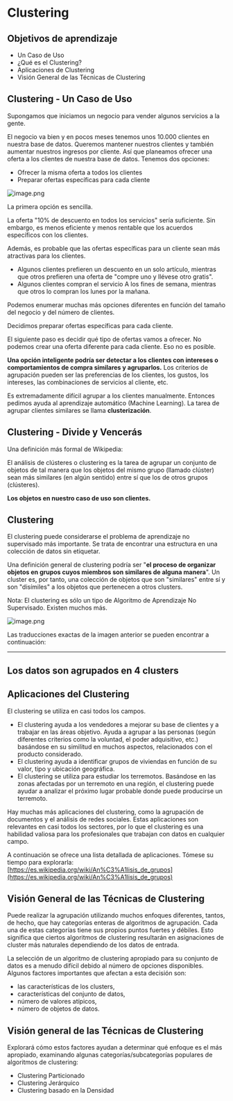 # Clustering

## Objetivos de aprendizaje

* Un Caso de Uso
* ¿Qué es el Clustering?
* Aplicaciones de Clustering
* Visión General de las Técnicas de Clustering

## Clustering - Un Caso de Uso

Supongamos que iniciamos un negocio para vender algunos servicios a la gente.

El negocio va bien y en pocos meses tenemos unos 10.000 clientes en nuestra base de datos. Queremos mantener nuestros clientes y también aumentar nuestros ingresos por cliente. Así que planeamos ofrecer una oferta a los clientes de nuestra base de datos. Tenemos dos opciones:

* Ofrecer la misma oferta a todos los clientes
* Preparar ofertas específicas para cada cliente






![image.png](https://dphi-live.s3.amazonaws.com/media_uploads/image_56ba252a7b914536b589dba99cd07055.png)




La primera opción es sencilla.

La oferta "10% de descuento en todos los servicios" sería suficiente. Sin embargo, es menos eficiente y menos rentable que los acuerdos específicos con los clientes.

Además, es probable que las ofertas específicas para un cliente sean más atractivas para los clientes.

* Algunos clientes prefieren un descuento en un solo artículo, mientras que otros prefieren una oferta de "compre uno y llévese otro gratis".
* Algunos clientes compran el servicio A los fines de semana, mientras que otros lo compran los lunes por la mañana.

Podemos enumerar muchas más opciones diferentes en función del tamaño del negocio y del número de clientes.

Decidimos preparar ofertas específicas para cada cliente.

El siguiente paso es decidir qué tipo de ofertas vamos a ofrecer. No podemos crear una oferta diferente para cada cliente. Eso no es posible.

**Una opción inteligente podría ser detectar a los clientes con intereses o comportamientos de compra similares y agruparlos.** Los criterios de agrupación pueden ser las preferencias de los clientes, los gustos, los intereses, las combinaciones de servicios al cliente, etc.

Es extremadamente difícil agrupar a los clientes manualmente. Entonces pedimos ayuda al aprendizaje automático (Machine Learning). La tarea de agrupar clientes similares se llama **clusterización**.

## Clustering - Divide y Vencerás

Una definición más formal de Wikipedia:

El análisis de clústeres o clustering es la tarea de agrupar un conjunto de objetos de tal manera que los objetos del mismo grupo (llamado clúster) sean más similares (en algún sentido) entre sí que los de otros grupos (clústeres).

**Los objetos en nuestro caso de uso son clientes.**

## Clustering

El clustering puede considerarse el problema de aprendizaje no supervisado más importante. Se trata de encontrar una estructura en una colección de datos sin etiquetar.

Una definición general de clustering podría ser "**el proceso de organizar objetos en grupos cuyos miembros son similares de alguna manera**". Un cluster es, por tanto, una colección de objetos que son "similares" entre sí y son "disímiles" a los objetos que pertenecen a otros clusters.

Nota: El clustering es sólo un tipo de Algoritmo de Aprendizaje No Supervisado. Existen muchos más.

![image.png](https://dphi-live.s3.amazonaws.com/media_uploads/image_9c0e30f5eb5649b2b172c1ae926d986e.png)

Las traducciones exactas de la imagen anterior se pueden encontrar a continuación:

---
Los datos son agrupados en 4 clusters
---


## Aplicaciones del Clustering

El clustering se utiliza en casi todos los campos.

* El clustering ayuda a los vendedores a mejorar su base de clientes y a trabajar en las áreas objetivo. Ayuda a agrupar a las personas (según diferentes criterios como la voluntad, el poder adquisitivo, etc.) basándose en su similitud en muchos aspectos, relacionados con el producto considerado.
* El clustering ayuda a identificar grupos de viviendas en función de su valor, tipo y ubicación geográfica.
* El clustering se utiliza para estudiar los terremotos. Basándose en las zonas afectadas por un terremoto en una región, el clustering puede ayudar a analizar el próximo lugar probable donde puede producirse un terremoto.

Hay muchas más aplicaciones del clustering, como la agrupación de documentos y el análisis de redes sociales. Estas aplicaciones son relevantes en casi todos los sectores, por lo que el clustering es una habilidad valiosa para los profesionales que trabajan con datos en cualquier campo.

A continuación se ofrece una lista detallada de aplicaciones. Tómese su tiempo para explorarla: 
[https://es.wikipedia.org/wiki/An%C3%A1lisis_de_grupos](https://es.wikipedia.org/wiki/An%C3%A1lisis_de_grupos)



## Visión General de las Técnicas de Clustering

Puede realizar la agrupación utilizando muchos enfoques diferentes, tantos, de hecho, que hay categorías enteras de algoritmos de agrupación. Cada una de estas categorías tiene sus propios puntos fuertes y débiles. Esto significa que ciertos algoritmos de clustering resultarán en asignaciones de cluster más naturales dependiendo de los datos de entrada.

La selección de un algoritmo de clustering apropiado para su conjunto de datos es a menudo difícil debido al número de opciones disponibles. Algunos factores importantes que afectan a esta decisión son:

* las características de los clusters,
* características del conjunto de datos,
* número de valores atípicos,
* número de objetos de datos.

## Visión general de las Técnicas de Clustering

Explorará cómo estos factores ayudan a determinar qué enfoque es el más apropiado, examinando algunas categorías/subcategorías populares de algoritmos de clustering:

* Clustering Particionado
* Clustering Jerárquico
* Clustering basado en la Densidad
